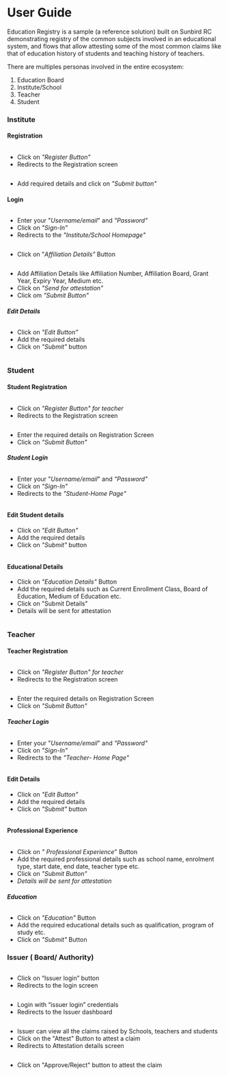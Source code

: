 # User Guide

Education Registry is a sample (a reference solution) built on Sunbird RC demonstrating registry of the common subjects involved in an educational system, and flows that allow attesting some of the most common claims like that of education history of students and teaching history of teachers.

There are multiples personas involved in the entire ecosystem:

1. Education Board
2. Institute/School
3. Teacher
4. Student

### Institute

#### Registration

<figure><img src="../../../.gitbook/assets/image (65).png" alt=""><figcaption></figcaption></figure>

* Click on _"Register Button"_
* Redirects to the Registration screen

<figure><img src="../../../.gitbook/assets/image (67).png" alt=""><figcaption></figcaption></figure>

* Add required details and click on _"Submit button"_

#### Login



<figure><img src="../../../.gitbook/assets/image (68).png" alt=""><figcaption></figcaption></figure>

* Enter your "_Username/email_" and _"Password"_
* Click on _"Sign-In"_
* Redirects to the _"Institute/School Homepage"_

<figure><img src="../../../.gitbook/assets/image (70).png" alt=""><figcaption></figcaption></figure>

* Click on "_Affiliation Details"_ Button

<figure><img src="../../../.gitbook/assets/image (71).png" alt=""><figcaption></figcaption></figure>

* Add Affiliation Details like Affiliation Number, Affiliation Board, Grant Year, Expiry Year, Medium etc.
* Click on _"Send for attestation"_
* Click om _"Submit Button"_

#### _Edit Details_

<figure><img src="../../../.gitbook/assets/image (7).png" alt=""><figcaption></figcaption></figure>

* Click on _"Edit Button"_
* Add the required details&#x20;
* Click on _"Submit"_ button

<figure><img src="../../../.gitbook/assets/image (31).png" alt=""><figcaption></figcaption></figure>

### Student

#### Student Registration

<figure><img src="../../../.gitbook/assets/image (65).png" alt=""><figcaption></figcaption></figure>

* Click on _"Register Button" for teacher_
* Redirects to the Registration screen

<figure><img src="../../../.gitbook/assets/image (34).png" alt=""><figcaption></figcaption></figure>



* Enter the required details on Registration Screen
* Click on _"Submit Button"_

#### _Student Login_

<figure><img src="../../../.gitbook/assets/image (2).png" alt=""><figcaption></figcaption></figure>

* Enter your "_Username/email_" and _"Password"_
* Click on _"Sign-In"_
* Redirects to the _"Student-Home Page"_

<figure><img src="../../../.gitbook/assets/image (40).png" alt=""><figcaption></figcaption></figure>

#### Edit Student details

* Click on _"Edit Button"_
* Add the required details&#x20;
* Click on _"Submit"_ button

<figure><img src="../../../.gitbook/assets/image (41).png" alt=""><figcaption></figcaption></figure>

#### Educational Details

* Click on _"Education Details"_ Button
* Add the required details such as Current Enrollment Class, Board of Education, Medium of Education etc.
* Click on "Submit Details"
* Details will be sent for attestation

<figure><img src="../../../.gitbook/assets/image (48).png" alt=""><figcaption></figcaption></figure>

### Teacher

#### Teacher Registration

<figure><img src="../../../.gitbook/assets/image (65).png" alt=""><figcaption></figcaption></figure>

* Click on _"Register Button" for teacher_
* Redirects to the Registration screen

<figure><img src="../../../.gitbook/assets/image (34).png" alt=""><figcaption></figcaption></figure>



* Enter the required details on Registration Screen
* Click on _"Submit Button"_

#### _Teacher Login_

<figure><img src="../../../.gitbook/assets/image (2).png" alt=""><figcaption></figcaption></figure>

* Enter your "_Username/email_" and _"Password"_
* Click on _"Sign-In"_
* Redirects to the _"Teacher- Home Page"_

<figure><img src="../../../.gitbook/assets/image (58).png" alt=""><figcaption></figcaption></figure>

#### Edit Details

* Click on _"Edit Button"_
* Add the required details&#x20;
* Click on _"Submit"_ button

<figure><img src="../../../.gitbook/assets/image (59).png" alt=""><figcaption></figcaption></figure>

#### Professional Experience



<figure><img src="../../../.gitbook/assets/image (60).png" alt=""><figcaption></figcaption></figure>

* Click on _" Professional Experience_" Button
* Add the required professional details such as school name, enrolment type, start date, end date, teacher type etc.
* Click on _"Submit Button"_
* _Details will be sent for attestation_

#### _Education_

<figure><img src="../../../.gitbook/assets/image (61).png" alt=""><figcaption></figcaption></figure>

* Click on _"Education"_ Button
* Add the required educational details such as qualification, program of study etc.
* Click on _"Submit"_ Button

### Issuer ( Board/ Authority)

<figure><img src="https://lh7-us.googleusercontent.com/SX1zlScla3GFBKKSXH6wlkJqdx8QgIRiulcOfsnQQG7xTD5aE05rhceNI52iZaMTzCV1kPBXoAaTNnGI52L5jh-2wVZ1ZLhOJ8LAVGD5GzHr4GsR2YohGnoNIlHF-KwjVXG2qBWuDvMeMES2z9s3jxI" alt=""><figcaption></figcaption></figure>

* Click on “Issuer login” button
* Redirects to the login screen&#x20;

<figure><img src="../../../.gitbook/assets/image (62).png" alt=""><figcaption></figcaption></figure>

* Login with “issuer login” credentials
* Redirects to the Issuer dashboard

<figure><img src="../../../.gitbook/assets/image (63).png" alt=""><figcaption></figcaption></figure>

* Issuer can view all the claims raised by Schools, teachers and students
* Click on the "Attest" Button to attest a claim
* Redirects to Attestation details screen

<figure><img src="../../../.gitbook/assets/image (64).png" alt=""><figcaption></figcaption></figure>

* Click on "Approve/Reject" button to attest the claim

